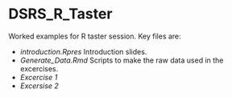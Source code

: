 # DSRS_R_Taster
Worked examples for R taster session. Key files are:
- *introduction.Rpres* Introduction slides.
- *Generate_Data.Rmd* Scripts to make the raw data used in the excercises.
- *Excercise 1*
- *Excersise 2*
